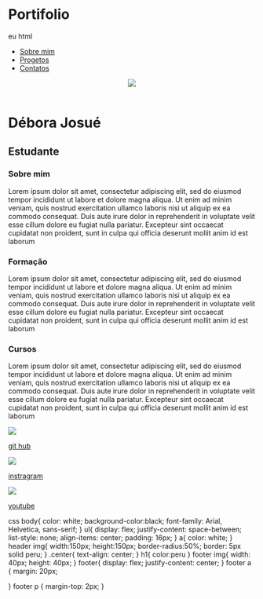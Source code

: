 # Portifolio
 eu
html
<!DOCTYPE html>
<html lang="en">
<head>
    <meta charset="UTF-8">
    <meta name="viewport" content="width=device-width, initial-scale=1.0">
    <title>Débora Josué</title>
    <link rel="stylesheet" href="index.css">
</head>
<body>
    <nav>
        <ul>
            <li>
                <a href="index.html">Sobre mim</a>
            </li><li>
                <a href="project.html">Progetos</a>
            </li> <li>
                <a href="contact.html">Contatos</a>
            </li>
        </ul>
    </nav>
    <header>
        <div class="center">
            <img src="./img/debora josue.png">
        </div>
    </header>
        <h1>Débora Josué</h1>
        <h2>Estudante</h2>
        <main>
            <section>
                <h3>Sobre mim</h3>
                <p> 
                    Lorem ipsum dolor sit amet, consectetur adipiscing elit, sed do eiusmod tempor incididunt ut labore et dolore magna aliqua. Ut enim ad minim veniam, quis nostrud exercitation ullamco laboris nisi ut aliquip ex ea commodo consequat. Duis aute irure dolor in reprehenderit in voluptate velit esse cillum dolore eu fugiat nulla pariatur. Excepteur sint occaecat cupidatat non proident, sunt in culpa qui officia deserunt mollit anim id est laborum
                </p>
            </section>
            <section>
                <h3>Formação</h3>
                <p> 
                    Lorem ipsum dolor sit amet, consectetur adipiscing elit, sed do eiusmod tempor incididunt ut labore et dolore magna aliqua. Ut enim ad minim veniam, quis nostrud exercitation ullamco laboris nisi ut aliquip ex ea commodo consequat. Duis aute irure dolor in reprehenderit in voluptate velit esse cillum dolore eu fugiat nulla pariatur. Excepteur sint occaecat cupidatat non proident, sunt in culpa qui officia deserunt mollit anim id est laborum
                </p>
            </section>
            <section>
                <h3>Cursos</h3>
                <p> 
                    Lorem ipsum dolor sit amet, consectetur adipiscing elit, sed do eiusmod tempor incididunt ut labore et dolore magna aliqua. Ut enim ad minim veniam, quis nostrud exercitation ullamco laboris nisi ut aliquip ex ea commodo consequat. Duis aute irure dolor in reprehenderit in voluptate velit esse cillum dolore eu fugiat nulla pariatur. Excepteur sint occaecat cupidatat non proident, sunt in culpa qui officia deserunt mollit anim id est laborum
                </p>
            </section>
        </main>
        <footer> 
            <a href="https://github.com/deborajosue"target="black"rel="noopener noreferrer">
                <img src="./img/github.png"></img>
                <p> git hub</p>
            </a>
            <a href="https://www.instagram.com/debsjosue/?igshid=MzRlODBiNWFlZA"target="black"rel="noopener noreferrer">
                <img src="./img/instragram.png"></img>
                <p> instragram</p>
            </a>
            <a href="https://www.youtube.com/channel/UCS7bd0PhvT6u7T2eAs-ugLg"target="black"rel="noopener noreferrer">
                <img src="./img/youtube.png"></img>
                <p>youtube</p>
            </a>
        </footer>
    </body>
    </html>
    css
    body{
    color: white;
    background-color:black;
    font-family: Arial, Helvetica, sans-serif;
}
ul{
    display: flex;
    justify-content: space-between;
    list-style: none;
    align-items: center;
    padding: 16px;
}
a{
    color: white;
}
header img{
    width:150px;
    height:150px;
    border-radius:50%;
    border: 5px solid peru;  
}
.center{
    text-align: center;
}
h1{
    color:peru
}
footer img{
    width: 40px;
    height: 40px;
}
footer{
    display: flex;
    justify-content: center;
}
footer a {
    margin: 20px;

} 
footer p {
    margin-top: 2px;
}
